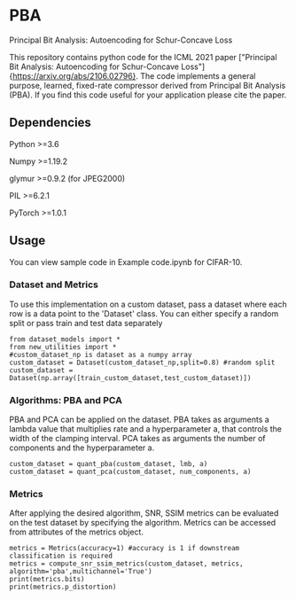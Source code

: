 # PBA
Principal Bit Analysis: Autoencoding for Schur-Concave Loss 

This repository contains python code for the ICML 2021 paper ["Principal Bit Analysis: Autoencoding for Schur-Concave Loss"]{https://arxiv.org/abs/2106.02796}. The code implements a general purpose, learned, fixed-rate compressor derived from Principal Bit Analysis (PBA). If you find this code useful for your application please cite the paper.   

## Dependencies
Python >=3.6

Numpy >=1.19.2

glymur >=0.9.2 (for JPEG2000)

PIL >=6.2.1 

PyTorch >=1.0.1

## Usage 

You can view sample code in Example code.ipynb for CIFAR-10. 

### Dataset and Metrics 
To use this implementation on a custom dataset, pass a dataset where each row is a data point to the 'Dataset' class. You can either specify a random split or pass train and test data separately 

    from dataset_models import *
    from new_utilities import *
    #custom_dataset_np is dataset as a numpy array
    custom_dataset = Dataset(custom_dataset_np,split=0.8) #random split
    custom_dataset = Dataset(np.array([train_custom_dataset,test_custom_dataset)])
    
### Algorithms: PBA and PCA
PBA and PCA can be applied on the dataset. PBA takes as arguments a lambda value that multiplies rate and a hyperparameter a, that controls the width of the clamping interval. PCA takes as arguments the number of components and the hyperparameter a.   
  
    custom_dataset = quant_pba(custom_dataset, lmb, a)
    custom_dataset = quant_pca(custom_dataset, num_components, a)
    
### Metrics
After applying the desired algorithm, SNR, SSIM metrics can be evaluated on the test dataset by specifying the algorithm. Metrics can be accessed from attributes of the metrics object. 

    metrics = Metrics(accuracy=1) #accuracy is 1 if downstream classification is required
    metrics = compute_snr_ssim_metrics(custom_dataset, metrics, algorithm='pba',multichannel='True')
    print(metrics.bits)
    print(metrics.p_distortion)
  
